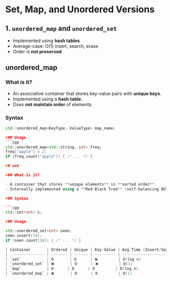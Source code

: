 # Set, Map, and Unordered Versions

## 1. `unordered_map` and `unordered_set`

- Implemented using **hash tables**
- Average-case: O(1) insert, search, erase
- Order is **not preserved**

## unordered_map

### What is it?

- An associative container that stores key-value pairs with **unique keys**.
- Implemented using a **hash table**.
- Does **not maintain order** of elements.

### Syntax

```cpp
std::unordered_map<KeyType, ValueType> map_name;

### Usage
```cpp
std::unordered_map<std::string, int> freq;
freq["apple"] = 2;
if (freq.count("apple")) { /* ... */ }

## set

### What is it?

- A container that stores **unique elements** in **sorted order**.
- Internally implemented using a **Red-Black Tree** (self-balancing BST).

### Syntax

```cpp
std::set<int> s;

### Usage

std::unordered_set<int> seen;
seen.insert(10);
if (seen.count(10)) { /* ... */ }

| Container       | Ordered | Unique | Key-Value | Avg Time (Insert/Search) |
| --------------- | ------- | ------ | --------- | ------------------------ |
| `set`           | O       | O      | ❌         | O(log n)                 |
| `unordered_set` | ❌       | O      | ❌         | O(1)                     |
| `map`           | O      | O      | O         | O(log n)                 |
| `unordered_map` | ❌       | O      | O         | O(1)                     |


